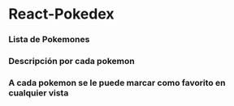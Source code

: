 # React-Pokedex
### Lista de Pokemones
### Descripción por cada pokemon
### A cada pokemon se le puede marcar como favorito en cualquier vista
